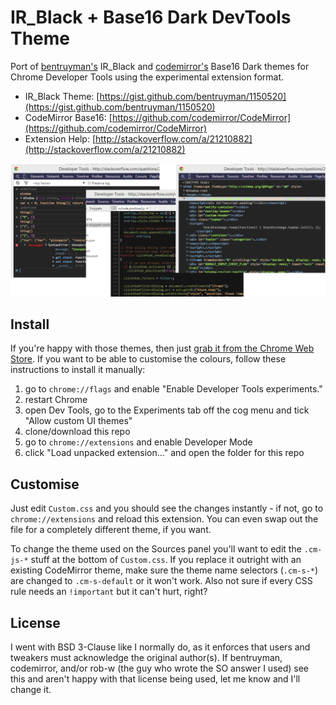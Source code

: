 IR_Black + Base16 Dark DevTools Theme
================================

Port of [bentruyman's](https://github.com/bentruyman) IR_Black and [codemirror's](https://github.com/codemirror) Base16 Dark themes for Chrome Developer Tools using the experimental extension format.

* IR_Black Theme: [https://gist.github.com/bentruyman/1150520](https://gist.github.com/bentruyman/1150520)
* CodeMirror Base16: [https://github.com/codemirror/CodeMirror](https://github.com/codemirror/CodeMirror)
* Extension Help: [http://stackoverflow.com/a/21210882](http://stackoverflow.com/a/21210882)

![Screenshot](img/screenshot.png)

## Install ##

If you're happy with those themes, then just [grab it from the Chrome Web Store](https://chrome.google.com/webstore/detail/irblack-base16-devtools-t/ocgjhemmdfeacaddbpdanlkopoefobif?hl=en&gl=GB). If you want to be able to customise the colours, follow these instructions to install it manually:

1. go to `chrome://flags` and enable "Enable Developer Tools experiments."
2. restart Chrome
3. open Dev Tools, go to the Experiments tab off the cog menu and tick "Allow custom UI themes"
4. clone/download this repo
5. go to `chrome://extensions` and enable Developer Mode
6. click "Load unpacked extension..." and open the folder for this repo

## Customise ##

Just edit `Custom.css` and you should see the changes instantly - if not, go to `chrome://extensions` and reload this extension. You can even swap out the file for a completely different theme, if you want.

To change the theme used on the Sources panel you'll want to edit the `.cm-js-*` stuff at the bottom of `Custom.css`. If you replace it outright with an existing CodeMirror theme, make sure the theme name selectors (`.cm-s-*`) are changed to `.cm-s-default` or it won't work. Also not sure if every CSS rule needs an `!important` but it can't hurt, right?

## License ##

I went with BSD 3-Clause like I normally do, as it enforces that users and tweakers must acknowledge the original author(s). If bentruyman, codemirror, and/or rob-w (the guy who wrote the SO answer I used) see this and aren't happy with that license being used, let me know and I'll change it.
